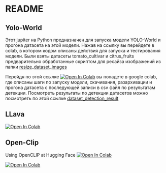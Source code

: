 # README

## Yolo-World
Этот jupiter на Python предназначен для запуска модели YOLO-World и прогона датасета на этой модели. Нажав на ссылку вы перейдете в colab, в котором кодом описаны действия для запуска и тестирования модели. Были взяты датасеты tomato_cultivar и citrus_fruits  предварительно обработанные скриптом для ресайза изображений из папки [resize_dataset_images](https://github.com/RichelieuGVG1/neuro_ovoshi/tree/main/resize_dataset_images)

Перейдя по этой ссылке   [![Open In Colab](https://colab.research.google.com/assets/colab-badge.svg)](https://colab.research.google.com/drive/1D_Z8VXjrZ1uBl0bYCxGRR_gN6ouvGdJ-#scrollTo=Gn_aDdKTZFz2) 
вы попадете в google colab, где описаны шаги по запуску модели, скачивания, разархивации и прогона датасета с последующей записи в csv файл по результатам детекции.
Посмотреть результаты по детекции датасетов можно посмотреть по этой ссылке [dataset_detection_result](https://drive.google.com/drive/folders/1qVGNKHYuTUmOLm4piBOVG_YVmJR7uGV3?usp=share_link)





## LLava
[![Open In Colab](https://colab.research.google.com/assets/colab-badge.svg)](https://colab.research.google.com/drive/1wCI4a6TWVL3BYV8G2qA-r-boFcz3_V2M?usp=sharing) 
## Open-Clip
Using OpenCLIP at Hugging Face
[![Open In Colab](https://colab.research.google.com/assets/colab-badge.svg)](https://colab.research.google.com/drive/1BXodXgMblyhUzQ0uGrViXvFo8L2Q4PwV#scrollTo=kZkk-IgWR7JN)

[![Open In Colab](https://colab.research.google.com/assets/colab-badge.svg)](https://colab.research.google.com/drive/1DAmUGwVFkUS_sBI48ZQx8qyKvi17scBs?hl=ru#scrollTo=en7snzd9oyG_)
